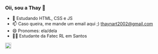 ### Oii, sou a Thay 🥰



- 🌱 Estudando HTML, CSS e JS
- 📫 Caso queira, me mande um email aqui ;) thaynart2002@gmail.com
- 😄 Pronomes: ela/dela
- 👩‍💻 Estudante da Fatec RL em Santos 

<html lang "pt-br">
<img src="![Webp net-gifmaker](https://user-images.githubusercontent.com/88343113/155860466-bec557b3-f2b0-4bbf-a4ce-ded6e61aa0f8.gif)
" alt="Image" height="20" width="20">
</html> 
